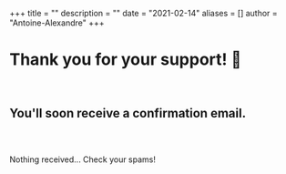 +++
title = ""
description = ""
date = "2021-02-14"
aliases = []
author = "Antoine-Alexandre"
+++

# Thank you for your support! 🤟
&nbsp;
## You'll soon receive a confirmation email. 
##### &nbsp;
Nothing received... Check your spams! 

